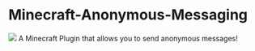 # Minecraft-Anonymous-Messaging
[![](https://s18955.pcdn.co/wp-content/uploads/2018/02/github.png)](https://github.com/user/repository/subscription)
A Minecraft Plugin that allows you to send anonymous messages!
